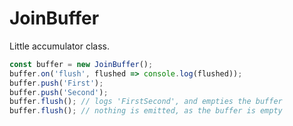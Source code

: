 # JoinBuffer

Little accumulator class.

```javascript
const buffer = new JoinBuffer();
buffer.on('flush', flushed => console.log(flushed));
buffer.push('First');
buffer.push('Second');
buffer.flush(); // logs 'FirstSecond', and empties the buffer 
buffer.flush(); // nothing is emitted, as the buffer is empty
```